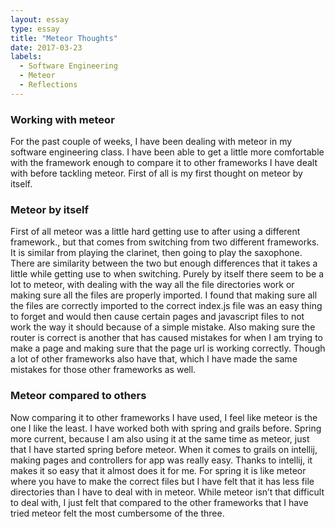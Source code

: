 ```yaml
---
layout: essay
type: essay
title: "Meteor Thoughts"
date: 2017-03-23
labels:
  - Software Engineering
  - Meteor
  - Reflections
---
```


### Working with meteor

For the past couple of weeks, I have been dealing with meteor in my software engineering class. I have been able to get a little more comfortable with the framework enough to compare it to other frameworks I have dealt with before tackling meteor. First of all is my first thought on meteor by itself.

### Meteor by itself
First of all meteor was a little hard getting use to after using a different framework., but that comes from switching from two different frameworks. It is similar from playing the clarinet, then going to play the saxophone. There are similarity between the two but enough differences that it takes a little while getting use to when switching. Purely by itself there seem to be a lot to meteor, with dealing with the way all the file directories work or making sure all the files are properly imported. I found that making sure all the files are correctly imported to the correct index.js file was an easy thing to forget and would then cause certain pages and javascript files to not work the way it should because of a simple mistake. Also making sure the router is correct is another that has caused mistakes for when I am trying to make a page and making sure that the page url is working correctly. Though a lot of other frameworks also have that, which I have made the same mistakes for those other frameworks as well.


### Meteor compared to others
Now comparing it to other frameworks I have used, I feel like meteor is the one I like the least. I have worked both with spring and grails before. Spring more current, because I am also using it at the same time as meteor, just that I have started spring before meteor. When it comes to grails on intellij, making pages and controllers for app was really easy. Thanks to intellij, it makes it so easy that it almost does it for me. For spring it is like meteor where you have to make the correct files but I have felt that it has less file directories than I have to deal with in meteor. While meteor isn’t that difficult to deal with, I just felt that compared to the other frameworks that I have tried meteor felt the most cumbersome of the three. 